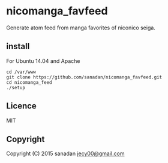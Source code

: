 # nicomanga_favfeed
Generate atom feed from manga favorites of niconico seiga.

## install
For Ubuntu 14.04 and Apache

    cd /var/www
    git clone https://github.com/sanadan/nicomanga_favfeed.git
    cd nicomanga_feed
    ./setup

## Licence
MIT

## Copyright
Copyright (C) 2015 sanadan <jecy00@gmail.com>

